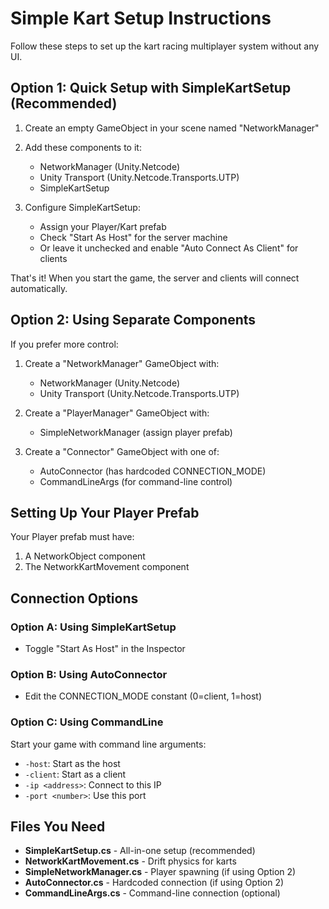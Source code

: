 # Simple Kart Setup Instructions

Follow these steps to set up the kart racing multiplayer system without any UI.

## Option 1: Quick Setup with SimpleKartSetup (Recommended)

1. Create an empty GameObject in your scene named "NetworkManager"
2. Add these components to it:
   - NetworkManager (Unity.Netcode)
   - Unity Transport (Unity.Netcode.Transports.UTP)
   - SimpleKartSetup

3. Configure SimpleKartSetup:
   - Assign your Player/Kart prefab
   - Check "Start As Host" for the server machine
   - Or leave it unchecked and enable "Auto Connect As Client" for clients

That's it! When you start the game, the server and clients will connect automatically.

## Option 2: Using Separate Components

If you prefer more control:

1. Create a "NetworkManager" GameObject with:
   - NetworkManager (Unity.Netcode)
   - Unity Transport (Unity.Netcode.Transports.UTP)

2. Create a "PlayerManager" GameObject with:
   - SimpleNetworkManager (assign player prefab)

3. Create a "Connector" GameObject with one of:
   - AutoConnector (has hardcoded CONNECTION_MODE)
   - CommandLineArgs (for command-line control)

## Setting Up Your Player Prefab

Your Player prefab must have:
1. A NetworkObject component
2. The NetworkKartMovement component

## Connection Options

### Option A: Using SimpleKartSetup
- Toggle "Start As Host" in the Inspector

### Option B: Using AutoConnector
- Edit the CONNECTION_MODE constant (0=client, 1=host)

### Option C: Using CommandLine
Start your game with command line arguments:
- `-host`: Start as the host
- `-client`: Start as a client
- `-ip <address>`: Connect to this IP
- `-port <number>`: Use this port

## Files You Need

- **SimpleKartSetup.cs** - All-in-one setup (recommended)
- **NetworkKartMovement.cs** - Drift physics for karts
- **SimpleNetworkManager.cs** - Player spawning (if using Option 2)
- **AutoConnector.cs** - Hardcoded connection (if using Option 2)
- **CommandLineArgs.cs** - Command-line connection (optional)